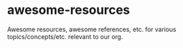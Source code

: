 # awesome-resources
Awesome resources, awesome references, etc. for various topics/concepts/etc. relevant to our org.

